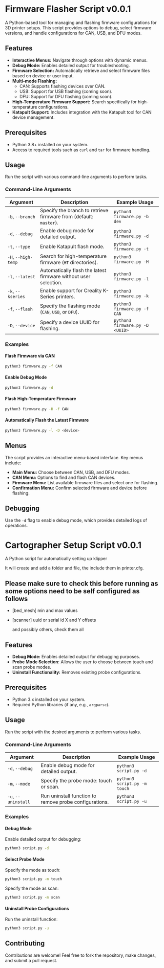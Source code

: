 
# Firmware Flasher Script v0.0.1

A Python-based tool for managing and flashing firmware configurations for 3D printer setups. This script provides options to debug, select firmware versions, and handle configurations for CAN, USB, and DFU modes.

## Features

- **Interactive Menus:** Navigate through options with dynamic menus.
- **Debug Mode:** Enables detailed output for troubleshooting.
- **Firmware Selection:** Automatically retrieve and select firmware files based on device or user input.
- **Multi-mode Flashing:**
  - CAN: Supports flashing devices over CAN.
  - USB: Support for USB flashing (coming soon).
  - DFU: Support for DFU flashing (coming soon).
- **High-Temperature Firmware Support:** Search specifically for high-temperature configurations.
- **Katapult Support:** Includes integration with the Katapult tool for CAN device management.

## Prerequisites

- Python 3.8+ installed on your system.
- Access to required tools such as `curl` and `tar` for firmware handling.

## Usage

Run the script with various command-line arguments to perform tasks.

### Command-Line Arguments

| Argument        | Description                                                                     | Example Usage                       |
|-----------------|---------------------------------------------------------------------------------|-------------------------------------|
| `-b`, `--branch` | Specify the branch to retrieve firmware from (default: `master`).                | `python3 firmware.py -b dev`       |
| `-d`, `--debug`  | Enable debug mode for detailed output.                                         | `python3 firmware.py -d`           |
| `-t`, `--type`   | Enable Katapult flash mode.                                                    | `python3 firmware.py -t`           |
| `-H`, `--high-temp` | Search for high-temperature firmware (`HT` directories).                   | `python3 firmware.py -H`           |
| `-l`, `--latest` | Automatically flash the latest firmware without user selection.                | `python3 firmware.py -l`           |
| `-k`, `--kseries` | Enable support for Creality K-Series printers.                                | `python3 firmware.py -k`           |
| `-f`, `--flash`  | Specify the flashing mode (`CAN`, `USB`, or `DFU`).                            | `python3 firmware.py -f CAN`       |
| `-D`, `--device` | Specify a device UUID for flashing.                                            | `python3 firmware.py -D <UUID>`    |

### Examples

#### Flash Firmware via CAN
```bash
python3 firmware.py -f CAN
```

#### Enable Debug Mode
```bash
python3 firmware.py -d
```

#### Flash High-Temperature Firmware
```bash
python3 firmware.py -H -f CAN
```

#### Automatically Flash the Latest Firmware
```bash
python3 firmware.py -l -D <device>
```

## Menus

The script provides an interactive menu-based interface. Key menus include:

- **Main Menu:** Choose between CAN, USB, and DFU modes.
- **CAN Menu:** Options to find and flash CAN devices.
- **Firmware Menu:** List available firmware files and select one for flashing.
- **Confirmation Menu:** Confirm selected firmware and device before flashing.

## Debugging

Use the `-d` flag to enable debug mode, which provides detailed logs of operations.


# Cartographer Setup Script v0.0.1

A Python script for automatically setting up klipper 

It will create and add a folder and file, the include them in printer.cfg.

## Please make sure to check this before running as some options need to be self configured as follows

- [bed_mesh]
    min and max values
- [scanner]
    uuid or serial id
    X and Y offsets
    
    and possibly others, check them all

## Features
- **Debug Mode:** Enables detailed output for debugging purposes.
- **Probe Mode Selection:** Allows the user to choose between touch and scan probe modes.
- **Uninstall Functionality:** Removes existing probe configurations.

## Prerequisites
- Python 3.x installed on your system.
- Required Python libraries (if any, e.g., `argparse`).

## Usage
Run the script with the desired arguments to perform various tasks.

### Command-Line Arguments

| Argument        | Description                                 | Example Usage                    |
|-----------------|---------------------------------------------|-----------------------------------|
| `-d`, `--debug` | Enable debug mode for detailed output.      | `python3 script.py -d`           |
| `-m`, `--mode`  | Specify the probe mode: touch or scan.      | `python3 script.py -m touch`     |
| `-u`, `--uninstall` | Run uninstall function to remove probe configurations. | `python3 script.py -u` |

### Examples

#### Debug Mode
Enable detailed output for debugging:
```bash
python3 script.py -d
```

#### Select Probe Mode
Specify the mode as touch:
```bash
python3 script.py -m touch
```

Specify the mode as scan:
```bash
python3 script.py -m scan
```

#### Uninstall Probe Configurations
Run the uninstall function:
```bash
python3 script.py -u
```

## Contributing
Contributions are welcome! Feel free to fork the repository, make changes, and submit a pull request.